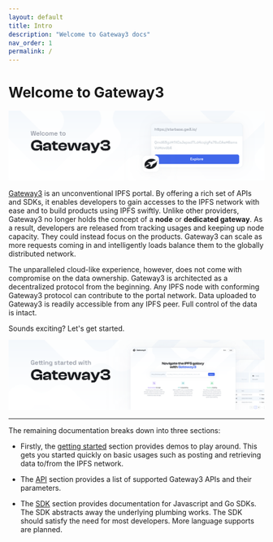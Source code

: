 ```yaml
---
layout: default
title: Intro
description: "Welcome to Gateway3 docs"
nav_order: 1
permalink: /
---
```


# Welcome to Gateway3

![welcome to Gateway3 docs](/assets/welcome.png)

[Gateway3](https://www.gw3.io) is an unconventional IPFS portal.
By offering a rich set of APIs and SDKs, it enables developers to gain accesses to the IPFS network with ease and to build products using IPFS swiftly.
Unlike other providers, Gateway3 no longer holds the concept of a **node** or **dedicated gateway**.
As a result, developers are released from tracking usages and keeping up node capacity.
They could instead focus on the products.
Gateway3 can scale as more requests coming in and intelligently loads balance them to the globally distributed network.

The unparalleled cloud-like experience, however, does not come with compromise on the data ownership.
Gateway3 is architected as a decentralized protocol from the beginning.
Any IPFS node with conforming Gateway3 protocol can contribute to the portal network.
Data uploaded to Gateway3 is readily accessible from any IPFS peer.
Full control of the data is intact.

Sounds exciting? Let's get started.

![let's get started](/assets/started.png)

---

The remaining documentation breaks down into three sections:

* Firstly, the [getting started](/getting-started.html) section provides demos to play around.
This gets you started quickly on basic usages such as posting and retrieving data to/from the IPFS network.

* The [API](/api.html) section provides a list of supported Gateway3 APIs and their parameters.

* The [SDK](/sdk.html) section provides documentation for Javascript and Go SDKs. The SDK abstracts away the underlying plumbing works.
The SDK should satisfy the need for most developers.
More language supports are planned.
